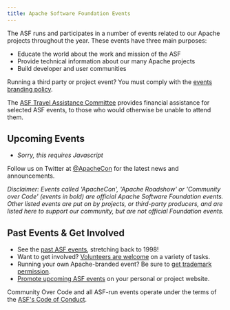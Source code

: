 ```yaml
---
title: Apache Software Foundation Events
---
```


<link href="/_pagefind/pagefind-ui.css" rel="stylesheet">
<script src="/_pagefind/pagefind-ui.js" type="text/javascript"></script>
<div id="search"></div>
<script>
    window.addEventListener('DOMContentLoaded', (event) => {
        new PagefindUI({ element: "#search" });
    });
</script>

The ASF runs and participates in a number
of events related to our Apache projects throughout the year. These events have three main purposes:

 * Educate the world about the work and mission of the ASF
 * Provide technical information about our many Apache projects
 * Build developer and user communities

Running a third party or project event? You must comply with the [events
branding policy](https://www.apache.org/foundation/marks/events).

The [ASF Travel Assistance Committee](https://tac.apache.org/) provides financial
assistance for selected ASF events, to those who would otherwise be unable to attend them.

## Upcoming Events

<ul id="events">
<script>
 <li><i>List loading</i></li>
</script>
<noscript>
 <li><i>Sorry, this requires Javascript</i></li>
</noscript>
</ul>

Follow us on Twitter at [@ApacheCon](https://twitter.com/apachecon) for
the latest news and announcements.

<em>Disclaimer: Events called 'ApacheCon', 'Apache Roadshow' or 'Community over Code' (events in
bold) are official Apache Software Foundation events. Other listed events are put on by projects,
or third-party producers, and are listed here to support our community, but are not official
Foundation events.</em>

## Past Events & Get Involved

  - See the [past ASF events](https://apachecon.com/history.html), stretching back to 1998!
  - Want to get involved? [Volunteers are welcome](https:////events.apache.org/involved/) on a variety of tasks.
  - Running your own Apache-branded event? Be sure to [get trademark permission](//www.apache.org/foundation/marks/events.html).
  - [Promote upcoming ASF events](https://www.apachecon.com/event-images/) on your personal or project website.

Community Over Code and all ASF-run events operate under the terms of the [ASF's Code of Conduct](//www.apache.org/foundation/policies/conduct.html).


<script src="/js/jquery.min.js"></script>
<script src="/js/events-calendar.js"></script>

